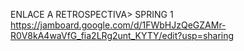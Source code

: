 ENLACE A RETROSPECTIVA> SPRING 1
https://jamboard.google.com/d/1FWbHJzQeGZAMr-R0V8kA4waVfG_fia2LRg2unt_KYTY/edit?usp=sharing
